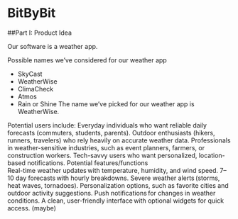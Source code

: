 # BitByBit

##Part I: Product Idea 

Our software is a weather app. 

Possible names we’ve considered for our weather app  

- SkyCast 
- WeatherWise 
- ClimaCheck 
- Atmos 
- Rain or Shine 
The name we’ve picked for our weather app is WeatherWise. 
     
Potential users include: 
Everyday individuals who want reliable daily forecasts (commuters, students, parents). 
Outdoor enthusiasts (hikers, runners, travelers) who rely heavily on accurate weather data. 
Professionals in weather-sensitive industries, such as event planners, farmers, or construction workers. 
Tech-savvy users who want personalized, location-based notifications. 
Potential features/functions  
Real-time weather updates with temperature, humidity, and wind speed. 
7–10 day forecasts with hourly breakdowns. 
Severe weather alerts (storms, heat waves, tornadoes). 
Personalization options, such as favorite cities and outdoor activity suggestions. 
Push notifications for changes in weather conditions. 
A clean, user-friendly interface with optional widgets for quick access. (maybe) 
